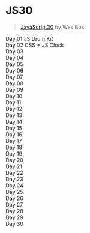 # JS30
> [JavaScript30](javascript30.com) by Wes Bos

Day 01 JS Drum Kit  
Day 02 CSS + JS Clock  
Day 03  
Day 04  
Day 05  
Day 06  
Day 07  
Day 08  
Day 09  
Day 10   
Day 11  
Day 12  
Day 13  
Day 14  
Day 15  
Day 16  
Day 17  
Day 18  
Day 19  
Day 20  
Day 21  
Day 22  
Day 23  
Day 24  
Day 25  
Day 26  
Day 27  
Day 28  
Day 29  
Day 30  
